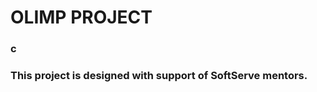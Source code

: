 <h1>OLIMP PROJECT</h1>
<h3>c</h3>
<h3>This project is designed with support of SoftServe mentors.</h3>


